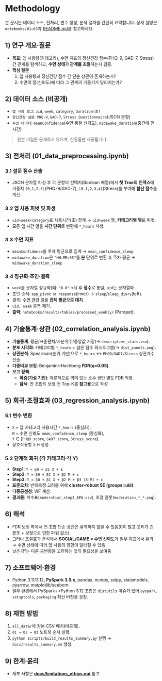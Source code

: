 # Methodology

본 문서는 데이터 소스, 전처리, 변수 생성, 분석 절차를 간단히 요약합니다. 상세 설명은 `notebooks/01–03`과 [README.md](../README.md)를 참고하세요.

## 1) 연구 개요·질문
- **목표**: 앱 사용량(카테고리), 수면 지표와 정신건강 점수(PHQ-9, GAD-7, Stress) 간 관계를 탐색하고, **수면 상태가 관계를 조절**하는지 검증.
- **핵심 질문**
  1) 앱 사용량과 정신건강 점수 간 단순 상관이 존재하는가?
  2) 수면의 질(신뢰도)에 따라 그 관계의 기울기가 달라지는가?

## 2) 데이터 소스 (비공개)
- `앱 사용 로그`: `uid`, `week`, `category`, `duration(초)`
- `정신건강 설문`: `PHQ-9`, `GAD-7`, `Stress Questionnaire`(JSON 문항)
- `수면 데이터`: `meanConfidence`(수면 품질 신뢰도), `midawake_duration`(중간에 깬 시간)

> 원본 파일은 공개하지 않으며, 산출물만 제공됩니다.

## 3) 전처리 (01_data_preprocessing.ipynb)

### 3.1 설문 점수 산출
- JSON 문자열 파싱 후 각 문항의 선택지(Boolean 배열)에서 **첫 True의 인덱스**에 가중치 `[0,1,2,3]`(PHQ-9/GAD-7), `[0,1,2,3,4]`(Stress)를 부여해 **합산 점수**를 계산.

### 3.2 앱 사용 피벗 및 파생
- `uid×week×category`로 사용시간(초) 합계 → `uid×week` 행, **카테고리별 열**로 피벗.
- 모든 앱 시간 열을 **시간 단위**로 변환해 `*_hours` 파생.

### 3.3 수면 지표
- `meanConfidence`를 주차 평균으로 집계 → `mean_confidence_sleep`
- `midawake_duration`은 `"HH:MM:SS"`를 **분** 단위로 변환 후 주차 평균 → `midawake_duration_sleep`

### 3.4 정규화·조인·결측
- `week`를 문자열 정규화(예: `"8.0"`→`8`) 후 **정수**로 통일, `uid`는 문자열화.
- 조인 순서: `app_pivot ⨝ response`(inner) → `sleep`/`sleep_diary`(left).
- 결측: 수면 관련 열을 **전체 평균으로 대치**.
- `uid, week` 중복 제거.
- **출력**: `notebooks/results/tables/processed_weekly/` (Parquet).

## 4) 기술통계·상관 (02_correlation_analysis.ipynb)

- **기술통계**: 평균/표준편차/사분위수/중앙값 저장(→ `descriptive_stats.csv`).
- **분포 시각화**: 카테고리별 `*_hours` + 설문 점수 히스토그램(→ `dist_panels.png`).
- **상관분석**: Spearman(순위 기반)으로 `*_hours` ↔ `PHQ9/GAD7/Stress` 상관계수 산출
- **다중비교 보정**: Benjamini–Hochberg **FDR(q=0.05)**.  
- **보고 정책**:
  - **확증(가설 기반)**: 이론적으로 의미 있는 소수 쌍만 별도 FDR 적용.
  - **탐색**: 전 조합의 보정 전 Top-K를 **참고용**으로 작성

## 5) 회귀·조절효과 (03_regression_analysis.ipynb)

### 5.1 변수 변환
- `X` = 앱 카테고리 사용시간 `*_hours` (중심화),  
  `M` = 수면 신뢰도 `mean_confidence_sleep` (중심화),  
  `Y` ∈ {`PHQ9_score`, `GAD7_score`, `Stress_score`}.  
- 상호작용항 `X·M` 생성.

### 5.2 단계적 회귀 (각 카테고리·각 Y)
- **Step1**: `Y = β0 + β1 X + ε`  
- **Step2**: `Y = β0 + β1 X + β2 M + ε`  
- **Step3**: `Y = β0 + β1 X + β2 M + β3 (X·M) + ε`
- **표준오차**: 반복측정 고려를 위해 **cluster-robust SE (groups=uid)**.
- **다중공선성**: VIF 계산.  
- **결과물**: 계수표(`moderation_step3_APA.csv`), 조절 플롯(`moderation_*_*.png`).

## 6) 해석
- FDR 보정 하에서 전 조합 단순 상관은 유의하지 않을 수 있음(0이 많고 꼬리가 긴 분포 + 보정으로 인한 파워 감소).  
- 그러나 조절효과 분석에서 **SOCIAL/GAME × 수면 신뢰도**가 일부 지표에서 유의 → 수면 상태에 따라 앱 사용의 영향이 달라질 수 있음
- 낮은 R²는 다른 공변량을 고려하는 것의 필요성을 보여줌

## 7) 소프트웨어·환경
- Python 3.11/3.12, **PySpark 3.5.x**, pandas, numpy, scipy, statsmodels, pyarrow, matplotlib/seaborn.  
- 일부 환경에서 PySpark↔Python 3.12 조합은 `distutils` 이슈가 있어 `pyspark`, `setuptools`, `packaging` 최신 버전을 권장.

## 8) 재현 방법
1) `all_data/`에 원본 CSV 배치(비공개).  
2) `01 → 02 → 03` 노트북 순서 실행.  
3) `python scripts/build_results_summary.py` 실행 → `docs/results_summary.md` 생성.


## 9) 한계·윤리
- 세부 사항은 **[docs/limitations_ethics.md](limitations_ethics.md)** 참고.
